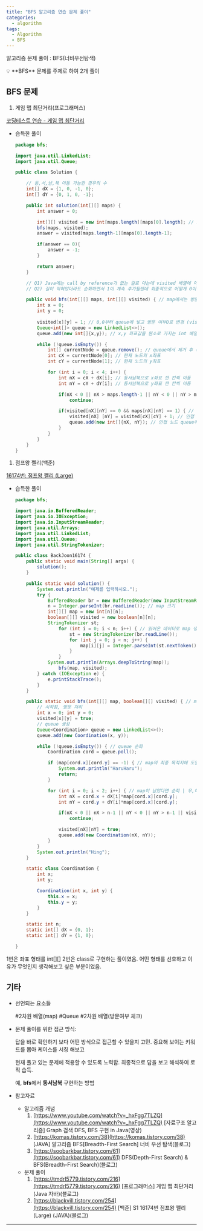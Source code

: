 ```yaml
---
title: "BFS 알고리즘 연습 문제 풀이"
categories: 
  - algorithm
tags:
  - Algorithm
  - BFS
---
```


알고리즘 문제 풀이 : BFS(너비우선탐색)

<aside>
💡 **BFS** 문제를 주제로 하여 2개 풀이

</aside>

## BFS 문제

1. 게임 맵 최단거리(프로그래머스)

[코딩테스트 연습 - 게임 맵 최단거리](https://school.programmers.co.kr/learn/courses/30/lessons/1844?language=java)

- 습득한 풀이
    
    ```java
    package bfs;
    
    import java.util.LinkedList;
    import java.util.Queue;
    
    public class Solution {
    
        // 동,서,남,북 이동 가능한 경우의 수
        int[] dX = {1, 0, -1, 0};
        int[] dY = {0, 1, 0, -1};
    
        public int solution(int[][] maps) {
            int answer = 0;
    
            int[][] visited = new int[maps.length][maps[0].length]; // map의 면적만큼 int 2차원 빈 배열 생성        map.length(배열의 행 갯수) maps[x].length(x행의 열 갯수)
            bfs(maps, visited);
            answer = visited[maps.length-1][maps[0].length-1];
    
            if(answer == 0){
                answer = -1;
            }
    
            return answer;
        }
    
        // Q1) Java에는 call by reference가 없는 걸로 아는데 visited 배열에 어떻게 접근한거지,,
        // Q2) 길이 막혀있더라도 순회하면서 1이 계속 추가될텐데 최종적으로 어떻게 0이 반환될 수 있는거지,,(초기화 값?)
    
        public void bfs(int[][] maps, int[][] visited) { // map에서는 방문여부를 2차원 배열로 표현
            int x = 0;
            int y = 0;
            
            visited[x][y] = 1; // 0,0부터 queue에 넣고 방문 여부O로 변경 (visted 배열이 가지는 원소 값은 0 또는 1의 값일 것)
            Queue<int[]> queue = new LinkedList<>();
            queue.add(new int[]{x,y}); // x,y 좌표값을 원소로 가지는 int 배열을 차례로 queue에 적재(int[] 대신 class 형태로 대체하는 방식도 존재)
    
            while (!queue.isEmpty()) {
                int[] currentNode = queue.remove(); // queue에서 제거 후 좌표 반환
                int cX = currentNode[0]; // 현재 노드의 x좌표
                int cY = currentNode[1]; // 현재 노드의 y좌표
    
                for (int i = 0; i < 4; i++) {
                    int nX = cX + dX[i]; // 동서남북으로 x좌표 한 칸씩 이동
                    int nY = cY + dY[i]; // 동서남북으로 y좌표 한 칸씩 이동
    
                    if(nX < 0 || nX > maps.length-1 || nY < 0 || nY > maps[0].length-1) // map 범위 외부인 경우 제외(index라서 -1) nX,nY의 값이 음수이거나 행,열의 index보다 큰 값이면 pass
                        continue;
    
                    if(visited[nX][nY] == 0 && maps[nX][nY] == 1) { // 방문 이력이 없고 길인 경우(벽x)
                        visited[nX] [nY] = visited[cX][cY] + 1; // 인접 노드로 이동할 때마다 ++1
                        queue.add(new int[]{nX, nY}); // 인접 노드 queue에 삽입
                    }
                }
            }
        }
    }
    ```
    

1. 점프왕 쩰리(백준)

[16174번: 점프왕 쩰리 (Large)](https://www.acmicpc.net/problem/16174)

- 습득한 풀이
    
    ```java
    package bfs;
    
    import java.io.BufferedReader;
    import java.io.IOException;
    import java.io.InputStreamReader;
    import java.util.Arrays;
    import java.util.LinkedList;
    import java.util.Queue;
    import java.util.StringTokenizer;
    
    public class BackJoon16174 {
        public static void main(String[] args) {
            solution();
        }
    
        public static void solution() {
            System.out.println("예제를 입력하시오.");
            try {
                BufferedReader br = new BufferedReader(new InputStreamReader(System.in));
                n = Integer.parseInt(br.readLine()); // map 크기
                int[][] map = new int[n][n];
                boolean[][] visited = new boolean[n][n];
                StringTokenizer st;
                    for (int i = 0; i < n; i++) { // 읽어온 데이터로 map 생성
                        st = new StringTokenizer(br.readLine());
                        for (int j = 0; j < n; j++) {
                            map[i][j] = Integer.parseInt(st.nextToken());
                        }
                    }
                System.out.println(Arrays.deepToString(map));
                    bfs(map, visited);
            } catch (IOException e) {
                e.printStackTrace();
            }
        }
    
        public static void bfs(int[][] map, boolean[][] visited) { // map과 방문여부 배열 전달
            // 시작점, 방문 처리
            int x = 0; int y = 0;
            visited[x][y] = true;
            // queue 생성
            Queue<Coordination> queue = new LinkedList<>();
            queue.add(new Coordination(x, y));
    
            while (!queue.isEmpty()) { // queue 순회
                Coordination cord = queue.poll();
    
                if (map[cord.x][cord.y] == -1) { // map의 최종 목적지에 도달한 경우
                    System.out.println("HaruHaru");
                    return;
                }
    
                for (int i = 0; i < 2; i++) { // map이 남았다면 순회 | 우,하 이동만 가능
                    int nX = cord.x + dX[i]*map[cord.x][cord.y];
                    int nY = cord.y + dY[i]*map[cord.x][cord.y];
    
                    if(nX < 0 || nX > n-1 || nY < 0 || nY > n-1 || visited[nX][nY]) // map 범위 외부인 경우 제외 nX,nY의 값이 음수이거나 행,열의 index보다 큰 값이면 pass
                        continue;
    
                    visited[nX][nY] = true;
                    queue.add(new Coordination(nX, nY));
                }
            }
            System.out.println("Hing");
        }
    
        static class Coordination {
            int x;
            int y;
    
            Coordination(int x, int y) {
                this.x = x;
                this.y = y;
            }
        }
    
        static int n;
        static int[] dX = {0, 1};
        static int[] dY = {1, 0};
    
    }
    ```
    

1번은 좌표 형태를 int[][] 2번은 class로 구현하는 풀이였음. 어떤 형태를 선호하고 이유가 무엇인지 생각해보고 싶은 부분이었음.

## 기타

- 선언되는 요소들
    
    #2차원 배열(map) #Queue #2차원 배열(방문여부 체크)
    

- 문제 풀이를 위한 접근 방식:
    
    답을 바로 확인하기 보다 어떤 방식으로 접근할 수 있을지 고민. 중요해 보이는 키워드를 뽑아 케이스를 서칭 해보고
    
    현재 풀고 있는 문제에 적용할 수 있도록 노력함. 최종적으로 답을 보고 해석하여 로직 습득.
    
    예, **bfs**에서 **동서남북** 구현하는 방법
    

- 참고자료
    - 알고리즘 개념
        1. [https://www.youtube.com/watch?v=_hxFgg7TLZQ](https://www.youtube.com/watch?v=_hxFgg7TLZQ)    [자료구조 알고리즘] Graph 검색 DFS, BFS 구현 in Java(영상)
        2. [https://komas.tistory.com/38](https://komas.tistory.com/38)                                      [JAVA] 알고리즘 BFS[Breadth-First Search] 너비 우선 탐색(블로그)
        3. [https://soobarkbar.tistory.com/61](https://soobarkbar.tistory.com/61)                               DFS(Depth-First Search) & BFS(Breadth-First Search)(블로그)
    - 문제 풀이
        1. [https://tmdrl5779.tistory.com/216](https://tmdrl5779.tistory.com/216)                               [프로그래머스] 게임 맵 최단거리(Java 자바)(블로그)
        2. [https://blackvill.tistory.com/254](https://blackvill.tistory.com/254)                                   [백준] S1 16174번 점프왕 쩰리 (Large) (JAVA)(블로그)

---
